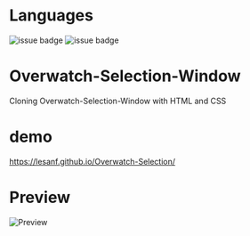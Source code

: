 # Languages

![issue badge](https://img.shields.io/badge/HTML-orange.svg)
![issue badge](https://img.shields.io/badge/CSS-informational.svg)

# Overwatch-Selection-Window

Cloning Overwatch-Selection-Window with HTML and CSS

# demo

https://lesanf.github.io/Overwatch-Selection/

# Preview

![Preview](preview.gif)

